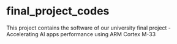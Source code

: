 # final_project_codes
This project contains the software of our university final project - Accelerating AI apps performance using ARM Cortex M-33
